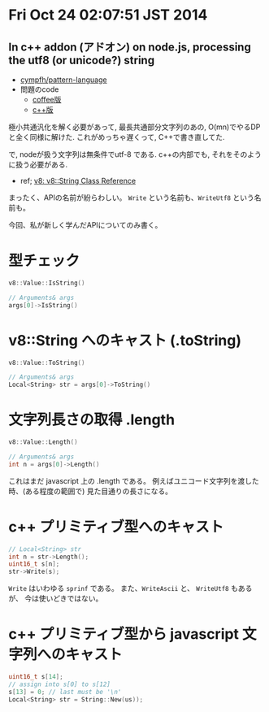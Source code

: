 Fri Oct 24 02:07:51 JST 2014
===

## In c++ addon (アドオン) on node.js, processing the utf8 (or unicode?) string

- [cympfh/pattern-language](https://github.com/cympfh/pattern-language)
- 問題のcode
    - [coffee版](https://github.com/cympfh/pattern-language/blob/master/mcp.coffee)
    - [c++版](https://github.com/cympfh/pattern-language/blob/master/mcp/mcp.cc)

極小共通汎化を解く必要があって,
最長共通部分文字列のあの, O(mn)でやるDPと全く同様に解けた.
これがめっちゃ遅くって, C++で書き直してた.

で, nodeが扱う文字列は無条件でutf-8 である.
c++の内部でも, それをそのように扱う必要がある.

- ref; [v8: v8::String Class Reference](http://izs.me/v8-docs/classv8_1_1String.html)

まったく、APIの名前が紛らわしい。
`Write` という名前も、`WriteUtf8` という名前も。

今回、私が新しく学んだAPIについてのみ書く。

# 型チェック

```cpp
v8::Value::IsString()

// Arguments& args
args[0]->IsString()
```


# v8::String へのキャスト (.toString)

```cpp
v8::Value::ToString()

// Arguments& args
Local<String> str = args[0]->ToString()
```

# 文字列長さの取得 .length

```cpp
v8::Value::Length()

// Arguments& args
int n = args[0]->Length()
```

これはまだ javascript 上の .length である。
例えばユニコード文字列を渡した時、(ある程度の範囲で) 見た目通りの長さになる。

# c++ プリミティブ型へのキャスト

```cpp
// Local<String> str
int n = str->Length();
uint16_t s[n];
str->Write(s);
```

`Write` はいわゆる `sprinf` である。
また、`WriteAscii` と、 `WriteUtf8`  もあるが、
今は使いどきではない。

# c++ プリミティブ型から javascript 文字列へのキャスト

```cpp
uint16_t s[14];
// assign into s[0] to s[12]
s[13] = 0; // last must be '\n'
Local<String> str = String::New(us));
```


